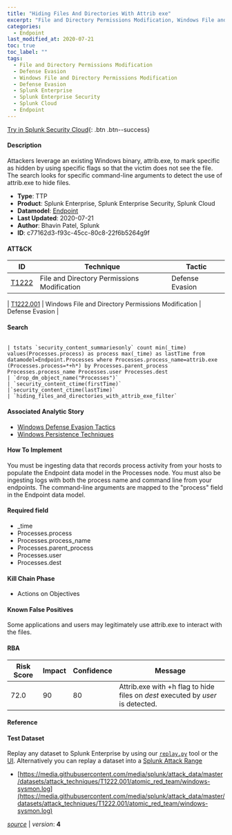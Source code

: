 ```yaml
---
title: "Hiding Files And Directories With Attrib exe"
excerpt: "File and Directory Permissions Modification, Windows File and Directory Permissions Modification"
categories:
  - Endpoint
last_modified_at: 2020-07-21
toc: true
toc_label: ""
tags:
  - File and Directory Permissions Modification
  - Defense Evasion
  - Windows File and Directory Permissions Modification
  - Defense Evasion
  - Splunk Enterprise
  - Splunk Enterprise Security
  - Splunk Cloud
  - Endpoint
---
```




[Try in Splunk Security Cloud](https://www.splunk.com/en_us/cyber-security.html){: .btn .btn--success}

#### Description

Attackers leverage an existing Windows binary, attrib.exe, to mark specific as hidden by using specific flags so that the victim does not see the file.  The search looks for specific command-line arguments to detect the use of attrib.exe to hide files.

- **Type**: TTP
- **Product**: Splunk Enterprise, Splunk Enterprise Security, Splunk Cloud
- **Datamodel**: [Endpoint](https://docs.splunk.com/Documentation/CIM/latest/User/Endpoint)
- **Last Updated**: 2020-07-21
- **Author**: Bhavin Patel, Splunk
- **ID**: c77162d3-f93c-45cc-80c8-22f6b5264g9f


#### ATT&CK

| ID          | Technique   | Tactic         |
| ----------- | ----------- |--------------- |
| [T1222](https://attack.mitre.org/techniques/T1222/) | File and Directory Permissions Modification | Defense Evasion |



| [T1222.001](https://attack.mitre.org/techniques/T1222/001/) | Windows File and Directory Permissions Modification | Defense Evasion |

#### Search

```

| tstats `security_content_summariesonly` count min(_time) values(Processes.process) as process max(_time) as lastTime from datamodel=Endpoint.Processes where Processes.process_name=attrib.exe (Processes.process=*+h*) by Processes.parent_process Processes.process_name Processes.user Processes.dest 
| `drop_dm_object_name("Processes")` 
| `security_content_ctime(firstTime)`
|`security_content_ctime(lastTime)`
| `hiding_files_and_directories_with_attrib_exe_filter` 
```

#### Associated Analytic Story
* [Windows Defense Evasion Tactics](/stories/windows_defense_evasion_tactics)
* [Windows Persistence Techniques](/stories/windows_persistence_techniques)


#### How To Implement
You must be ingesting data that records process activity from your hosts to populate the Endpoint data model in the Processes node. You must also be ingesting logs with both the process name and command line from your endpoints. The command-line arguments are mapped to the &#34;process&#34; field in the Endpoint data model.

#### Required field
* _time
* Processes.process
* Processes.process_name
* Processes.parent_process
* Processes.user
* Processes.dest


#### Kill Chain Phase
* Actions on Objectives


#### Known False Positives
Some applications and users may legitimately use attrib.exe to interact with the files. 


#### RBA

| Risk Score  | Impact      | Confidence   | Message      |
| ----------- | ----------- |--------------|--------------|
| 72.0 | 90 | 80 | Attrib.exe with +h flag to hide files on $dest$ executed by $user$ is detected. |




#### Reference


#### Test Dataset
Replay any dataset to Splunk Enterprise by using our [`replay.py`](https://github.com/splunk/attack_data#using-replaypy) tool or the [UI](https://github.com/splunk/attack_data#using-ui).
Alternatively you can replay a dataset into a [Splunk Attack Range](https://github.com/splunk/attack_range#replay-dumps-into-attack-range-splunk-server)

* [https://media.githubusercontent.com/media/splunk/attack_data/master/datasets/attack_techniques/T1222.001/atomic_red_team/windows-sysmon.log](https://media.githubusercontent.com/media/splunk/attack_data/master/datasets/attack_techniques/T1222.001/atomic_red_team/windows-sysmon.log)


[*source*](https://github.com/splunk/security_content/tree/develop/detections/endpoint/hiding_files_and_directories_with_attrib_exe.yml) \| *version*: **4**